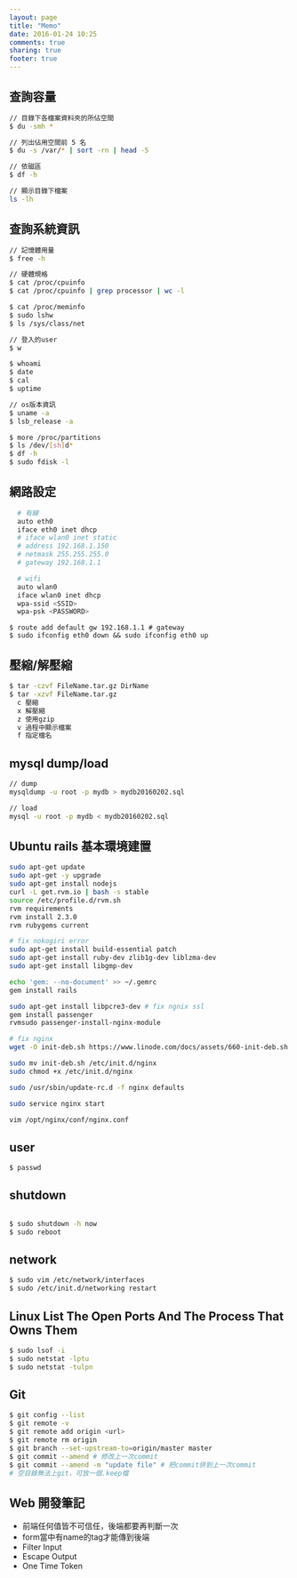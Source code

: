 ```yaml
---
layout: page
title: "Memo"
date: 2016-01-24 10:25
comments: true
sharing: true
footer: true
---
```


## 查詢容量

```bash du檢視檔案資料夾/df檢視整體磁區
// 目錄下各檔案資料夾的所佔空間
$ du -smh *

// 列出佔用空間前 5 名
$ du -s /var/* | sort -rn | head -5

// 依磁區
$ df -h

// 顯示目錄下檔案
ls -lh
```

## 查詢系統資訊

```bash linux
// 記憶體用量
$ free -h

// 硬體規格
$ cat /proc/cpuinfo
$ cat /proc/cpuinfo | grep processor | wc -l

$ cat /proc/meminfo
$ sudo lshw
$ ls /sys/class/net

// 登入的user
$ w

$ whoami
$ date
$ cal 
$ uptime

// os版本資訊
$ uname -a
$ lsb_release -a

$ more /proc/partitions
$ ls /dev/[sh]d*
$ df -h
$ sudo fdisk -l
```

## 網路設定
```bash /etc/network/interfaces
  # 有線
  auto eth0
  iface eth0 inet dhcp
  # iface wlan0 inet static
  # address 192.168.1.150
  # netmask 255.255.255.0
  # gateway 192.168.1.1

  # wifi
  auto wlan0
  iface wlan0 inet dhcp
  wpa-ssid <SSID>
  wpa-psk <PASSWORD>
```

```
$ route add default gw 192.168.1.1 # gateway
$ sudo ifconfig eth0 down && sudo ifconfig eth0 up
```

## 壓縮/解壓縮

```bash tar
$ tar -czvf FileName.tar.gz DirName
$ tar -xzvf FileName.tar.gz
  c 壓縮
  x 解壓縮
  z 使用gzip 
  v 過程中顯示檔案
  f 指定檔名
```

## mysql dump/load

```bash mysql
// dump
mysqldump -u root -p mydb > mydb20160202.sql

// load
mysql -u root -p mydb < mydb20160202.sql
```


## Ubuntu rails 基本環境建置

```bash ruby on rails
sudo apt-get update
sudo apt-get -y upgrade
sudo apt-get install nodejs
curl -L get.rvm.io | bash -s stable
source /etc/profile.d/rvm.sh
rvm requirements
rvm install 2.3.0
rvm rubygems current

# fix nokogiri error
sudo apt-get install build-essential patch
sudo apt-get install ruby-dev zlib1g-dev liblzma-dev
sudo apt-get install libgmp-dev

echo 'gem: --no-document' >> ~/.gemrc
gem install rails
```


```bash ngnix passenger
sudo apt-get install libpcre3-dev # fix ngnix ssl
gem install passenger
rvmsudo passenger-install-nginx-module

# fix nginx
wget -O init-deb.sh https://www.linode.com/docs/assets/660-init-deb.sh

sudo mv init-deb.sh /etc/init.d/nginx
sudo chmod +x /etc/init.d/nginx

sudo /usr/sbin/update-rc.d -f nginx defaults

sudo service nginx start

vim /opt/nginx/conf/nginx.conf
```

## user

```bash
$ passwd
```

## shutdown

```bash shutdown

$ sudo shutdown -h now
$ sudo reboot

```

## network

```bash network
$ sudo vim /etc/network/interfaces
$ sudo /etc/init.d/networking restart

```

## Linux List The Open Ports And The Process That Owns Them

```bash check ports
$ sudo lsof -i
$ sudo netstat -lptu
$ sudo netstat -tulpn
```

## Git
 
```bash git
$ git config --list
$ git remote -v
$ git remote add origin <url>
$ git remote rm origin
$ git branch --set-upstream-to=origin/master master
$ git commit --amend # 修改上一次commit
$ git commit --amend -m "update file" # 把commit併到上一次commit
# 空目錄無法上git，可放一個.keep檔
```

## Web 開發筆記

* 前端任何值皆不可信任，後端都要再判斷一次
* form當中有name的tag才能傳到後端
* Filter Input
* Escape Output
* One Time Token
